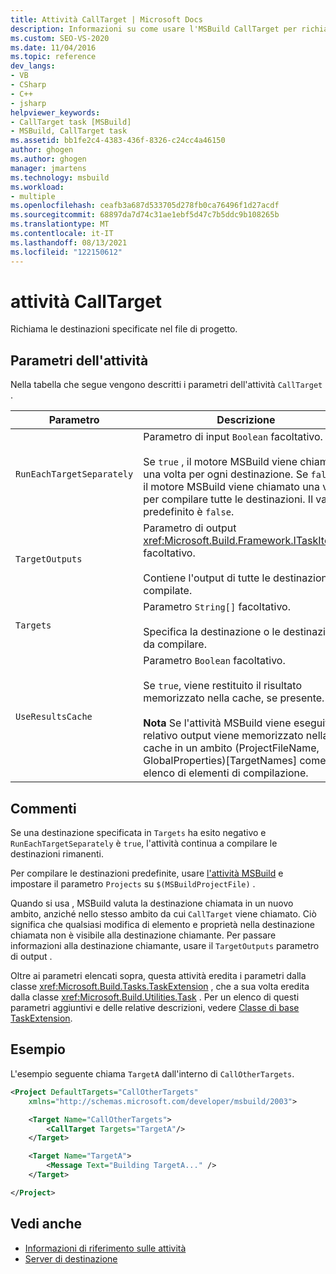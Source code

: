 ```yaml
---
title: Attività CallTarget | Microsoft Docs
description: Informazioni su come usare l'MSBuild CallTarget per richiamare le destinazioni specificate all'interno del file di progetto.
ms.custom: SEO-VS-2020
ms.date: 11/04/2016
ms.topic: reference
dev_langs:
- VB
- CSharp
- C++
- jsharp
helpviewer_keywords:
- CallTarget task [MSBuild]
- MSBuild, CallTarget task
ms.assetid: bb1fe2c4-4383-436f-8326-c24cc4a46150
author: ghogen
ms.author: ghogen
manager: jmartens
ms.technology: msbuild
ms.workload:
- multiple
ms.openlocfilehash: ceafb3a687d533705d278fb0ca76496f1d27acdf
ms.sourcegitcommit: 68897da7d74c31ae1ebf5d47c7b5ddc9b108265b
ms.translationtype: MT
ms.contentlocale: it-IT
ms.lasthandoff: 08/13/2021
ms.locfileid: "122150612"
---
```

# <a name="calltarget-task"></a>attività CallTarget

Richiama le destinazioni specificate nel file di progetto.

## <a name="task-parameters"></a>Parametri dell'attività

 Nella tabella che segue vengono descritti i parametri dell'attività `CallTarget` .

| Parametro | Descrizione |
|---------------------------| - |
| `RunEachTargetSeparately` | Parametro di input `Boolean` facoltativo.<br /><br /> Se `true` , il motore MSBuild viene chiamato una volta per ogni destinazione. Se `false` , il motore MSBuild viene chiamato una volta per compilare tutte le destinazioni. Il valore predefinito è `false`. |
| `TargetOutputs` | Parametro di output <xref:Microsoft.Build.Framework.ITaskItem>`[]` facoltativo.<br /><br /> Contiene l'output di tutte le destinazioni compilate. |
| `Targets` | Parametro `String[]` facoltativo.<br /><br /> Specifica la destinazione o le destinazioni da compilare. |
| `UseResultsCache` | Parametro `Boolean` facoltativo.<br /><br /> Se `true`, viene restituito il risultato memorizzato nella cache, se presente.<br /><br /> **Nota** Se l'attività MSBuild viene eseguita, il relativo output viene memorizzato nella cache in un ambito (ProjectFileName, GlobalProperties)[TargetNames] come elenco di elementi di compilazione. |

## <a name="remarks"></a>Commenti

 Se una destinazione specificata in `Targets` ha esito negativo e `RunEachTargetSeparately` è `true`, l'attività continua a compilare le destinazioni rimanenti.

 Per compilare le destinazioni predefinite, usare [l'attività MSBuild](../msbuild/msbuild-task.md) e impostare il parametro `Projects` su `$(MSBuildProjectFile)` .

Quando si usa , MSBuild valuta la destinazione chiamata in un nuovo ambito, anziché nello stesso ambito da cui `CallTarget` viene chiamato. Ciò significa che qualsiasi modifica di elemento e proprietà nella destinazione chiamata non è visibile alla destinazione chiamante.  Per passare informazioni alla destinazione chiamante, usare il `TargetOutputs` parametro di output .

 Oltre ai parametri elencati sopra, questa attività eredita i parametri dalla classe <xref:Microsoft.Build.Tasks.TaskExtension> , che a sua volta eredita dalla classe <xref:Microsoft.Build.Utilities.Task> . Per un elenco di questi parametri aggiuntivi e delle relative descrizioni, vedere [Classe di base TaskExtension](../msbuild/taskextension-base-class.md).

## <a name="example"></a>Esempio

 L'esempio seguente chiama `TargetA` dall'interno di `CallOtherTargets`.

```xml
<Project DefaultTargets="CallOtherTargets"
    xmlns="http://schemas.microsoft.com/developer/msbuild/2003">

    <Target Name="CallOtherTargets">
        <CallTarget Targets="TargetA"/>
    </Target>

    <Target Name="TargetA">
        <Message Text="Building TargetA..." />
    </Target>

</Project>
```

## <a name="see-also"></a>Vedi anche

- [Informazioni di riferimento sulle attività](../msbuild/msbuild-task-reference.md)
- [Server di destinazione](../msbuild/msbuild-targets.md)
